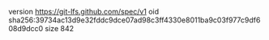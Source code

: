 version https://git-lfs.github.com/spec/v1
oid sha256:39734ac13d9e32fddc9dce07ad98c3ff4330e8011ba9c03f977c9df608d9dcc0
size 842
